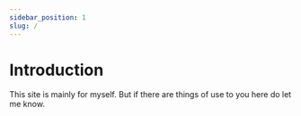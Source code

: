 ```yaml
---
sidebar_position: 1
slug: /
---
```


# Introduction

This site is mainly for myself. But if there are things of use to you here do
let me know.